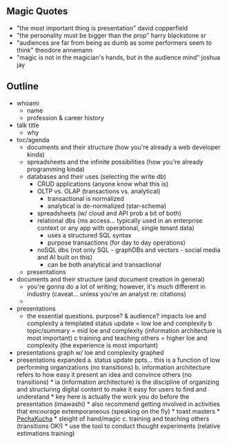 ## Magic Quotes
- "the most important thing is presentation" david copperfield
- "the personality must be bigger than the prop" harry blackstone sr
- "audiences are far from being as dumb as some performers seem to think" theodore annemann
- "magic is not in the magician's hands, but in the audience mind" joshua jay

## Outline
* whoami
    * name
    * profession & career history
* talk title
    * why
* toc/agenda
    * documents and their structure (how you're already a web developer kinda)
    * spreadsheets and the infinite possibilities (how you're already programming kinda)
    * databases and their uses (selecting the write db)
        * CRUD applications (anyone know what this is)
        * OLTP vs. OLAP (transactions vs. analytical)
            * transactional is normalized
            * analytical is de-normalized (star-schema)
        * spreadsheets (w/ cloud and API prob a bit of both)
        * relational dbs (ms access... typically used in an enterprise context or any app with operational, single tenant data)
            * uses a structured SQL syntax
            * purpose transactions (for day to day operations)
        * noSQL dbs (not only SQL - graphDBs and vectors - social media and AI built on this)
            * can be both analytical and transactional
    * presentations 
* documents and their structure (and document creation in general)
    * you're gonna do a lot of writing; however, it's much different in industry (caveat... unless you're an analyst re: citations)
    * 
*  presentations
    * the essential questions. purpose? & audience? impacts loe and complexity
        a templated status update = low loe and complexity
        b topic/summary = mid loe and complexity (information architecture is most important)
        c training and teaching others = higher loe and complexity (the experience is most important)
*   presentations graph w/ loe and complexity graphed
*   presentations expanded
    a. status update ppts... this is a function of low performing organizations (no transitions)
    b. information architecture refers to how easy it present an idea and convince others (no transitions)
        * ia (information architecture) is the discipline of organizing and structuring digital content to make it easy for users to find and understand
        * key here is actually the work you do before the presentation (imawashi)
        * also recommend getting involved in activities that encourage extemporaneous (speaking on the fly)
            * toast masters
            * [PechaKucha](https://www.pechakucha.com/about)
            * sleight of hand/magic
    c. training and teaching others (transitions OK!)
        * use the tool to conduct thought experiments (relative estimations training)